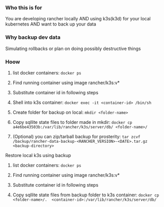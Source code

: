 ### Who this is for
You are developing rancher locally AND using k3s(k3d) for your local kubernetes AND want to back up your data

### Why backup dev data
Simulating rollbacks or plan on doing possibly destructive things

### Hoow
1. list docker containers: `docker ps`

2. Find running container using image rancher/k3s:v* 

3. Substitute container id <container-id> in following steps 

4. Shell into k3s container: `docker exec -it <container-id> /bin/sh `

5. Create folder for backup on local: `mkdir <folder-name>` 

6. Copy sqllite state files to folder made in mkdir: `docker cp a4e6be43503b:/var/lib/rancher/k3s/server/db/ <folder-name>/`

7. (Optional) you can zip/tarball backup for prosterity: `tar zcvf /backup/rancher-data-backup-<RANCHER_VERSION>-<DATE>.tar.gz <backup-directory>`

Restore local k3s using backup 

1. list docker containers: `docker ps` 

2. Find running container using image rancher/k3s:v* 

3. Substitute container id <container-id> in following steps 

4. Copy sqllite state files from backup folder to k3s container: `docker cp <folder-name>/.  <container-id>:/var/lib/rancher/k3s/server/db/ `

 